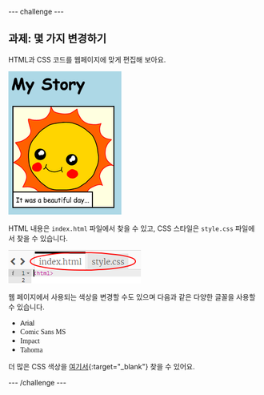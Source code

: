 \--- challenge \---

## 과제: 몇 가지 변경하기

HTML과 CSS 코드를 웹페이지에 맞게 편집해 보아요.

![스크린샷](images/story-changes.png)

HTML 내용은 `index.html` 파일에서 찾을 수 있고, CSS 스타일은 `style.css` 파일에서 찾을 수 있습니다.

![스크린샷](images/story-files.png)

웹 페이지에서 사용되는 색상을 변경할 수도 있으며 다음과 같은 다양한 글꼴을 사용할 수 있습니다.

+ <span style="font-family: Arial;">Arial</span>
+ <span style="font-family: Comic Sans MS;">Comic Sans MS</span>
+ <span style="font-family: Impact;">Impact</span>
+ <span style="font-family: Tahoma;">Tahoma</span>

더 많은 CSS 색상을 [여기서](http://jumpto.cc/colours){:target="_blank"} 찾을 수 있어요.

\--- /challenge \---